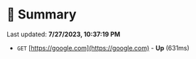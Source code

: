 # 📖 Summary
Last updated: **7/27/2023, 10:37:19 PM**

- `GET` [https://google.com](https://google.com) - **Up** (631ms)
